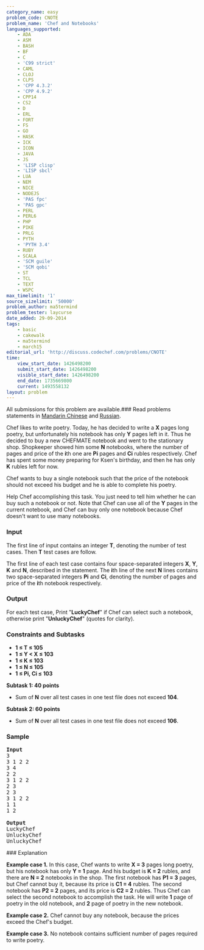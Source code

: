 ```yaml
---
category_name: easy
problem_code: CNOTE
problem_name: 'Chef and Notebooks'
languages_supported:
    - ADA
    - ASM
    - BASH
    - BF
    - C
    - 'C99 strict'
    - CAML
    - CLOJ
    - CLPS
    - 'CPP 4.3.2'
    - 'CPP 4.9.2'
    - CPP14
    - CS2
    - D
    - ERL
    - FORT
    - FS
    - GO
    - HASK
    - ICK
    - ICON
    - JAVA
    - JS
    - 'LISP clisp'
    - 'LISP sbcl'
    - LUA
    - NEM
    - NICE
    - NODEJS
    - 'PAS fpc'
    - 'PAS gpc'
    - PERL
    - PERL6
    - PHP
    - PIKE
    - PRLG
    - PYTH
    - 'PYTH 3.4'
    - RUBY
    - SCALA
    - 'SCM guile'
    - 'SCM qobi'
    - ST
    - TCL
    - TEXT
    - WSPC
max_timelimit: '1'
source_sizelimit: '50000'
problem_author: ma5termind
problem_tester: laycurse
date_added: 29-09-2014
tags:
    - basic
    - cakewalk
    - ma5termind
    - march15
editorial_url: 'http://discuss.codechef.com/problems/CNOTE'
time:
    view_start_date: 1426498200
    submit_start_date: 1426498200
    visible_start_date: 1426498200
    end_date: 1735669800
    current: 1493558132
layout: problem
---
```

All submissions for this problem are available.###  Read problems statements in [Mandarin Chinese](http://www.codechef.com/download/translated/MARCH15/mandarin/CNOTE.pdf) and [Russian](http://www.codechef.com/download/translated/MARCH15/russian/CNOTE.pdf).

Chef likes to write poetry. Today, he has decided to write a **X** pages long poetry, but unfortunately his notebook has only **Y** pages left in it. Thus he decided to buy a new CHEFMATE notebook and went to the stationary shop. Shopkeeper showed him some **N** notebooks, where the number of pages and price of the **i**th one are **Pi** pages and **Ci** rubles respectively. Chef has spent some money preparing for Ksen's birthday, and then he has only **K** rubles left for now.

Chef wants to buy a single notebook such that the price of the notebook should not exceed his budget and he is able to complete his poetry.

Help Chef accomplishing this task. You just need to tell him whether he can buy such a notebook or not. Note that Chef can use all of the **Y** pages in the current notebook, and Chef can buy only one notebook because Chef doesn't want to use many notebooks.

### Input

The first line of input contains an integer **T**, denoting the number of test cases. Then **T** test cases are follow.

The first line of each test case contains four space-separated integers **X**, **Y**, **K** and **N**, described in the statement. The **i**th line of the next **N** lines contains two space-separated integers **Pi** and **Ci**, denoting the number of pages and price of the **i**th notebook respectively.

### Output

For each test case, Print "**LuckyChef**" if Chef can select such a notebook, otherwise print "**UnluckyChef**" (quotes for clarity).

### Constraints and Subtasks

- **1 ≤ T ≤ 105**
- **1 ≤ Y < X ≤ 103**
- **1 ≤ K ≤ 103**
- **1 ≤ N ≤ 105**
- **1 ≤ Pi, Ci ≤ 103**

**Subtask 1: 40 points**

- Sum of **N** over all test cases in one test file does not exceed **104**.

**Subtask 2: 60 points**

- Sum of **N** over all test cases in one test file does not exceed **106**.

### Sample

<pre>
<b>Input</b>
3
3 1 2 2
3 4
2 2    
3 1 2 2
2 3
2 3    
3 1 2 2
1 1
1 2

<b>Output</b>
LuckyChef
UnluckyChef
UnluckyChef
</pre>### Explanation

**Example case 1.** In this case, Chef wants to write **X = 3** pages long poetry, but his notebook has only **Y = 1** page. And his budget is **K = 2** rubles, and there are **N = 2** notebooks in the shop. The first notebook has **P1 = 3** pages, but Chef cannot buy it, because its price is **C1 = 4** rubles. The second notebook has **P2 = 2** pages, and its price is **C2 = 2** rubles. Thus Chef can select the second notebook to accomplish the task. He will write **1** page of poetry in the old notebook, and **2** page of poetry in the new notebook.

**Example case 2.** Chef cannot buy any notebook, because the prices exceed the Chef's budget.

**Example case 3.** No notebook contains sufficient number of pages required to write poetry.
